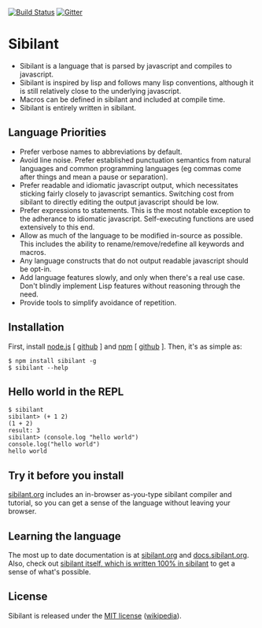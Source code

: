 [![Build Status](https://travis-ci.org/jbr/sibilant.svg?branch=main)](https://travis-ci.org/jbr/sibilant)
[![Gitter](https://img.shields.io/badge/gitter-join%20chat-brightgreen.svg)](https://gitter.im/jbr/sibilant?utm_source=badge&utm_medium=badge&utm_campaign=pr-badge&utm_content=badge)

# Sibilant

- Sibilant is a language that is parsed by javascript and compiles to
  javascript.
- Sibilant is inspired by lisp and follows many lisp conventions,
  although it is still relatively close to the underlying javascript.
- Macros can be defined in sibilant and included at compile time.
- Sibilant is entirely written in sibilant.

## Language Priorities

- Prefer verbose names to abbreviations by default.
- Avoid line noise.  Prefer established punctuation semantics from
  natural languages and common programming languages (eg commas come
  after things and mean a pause or separation).
- Prefer readable and idiomatic javascript output, which necessitates
  sticking fairly closely to javascript semantics. Switching cost from
  sibilant to directly editing the output javascript should be low.
- Prefer expressions to statements. This is the most notable exception
  to the adherance to idiomatic javascript. Self-executing functions
  are used extensively to this end.
- Allow as much of the language to be modified in-source as
  possible. This includes the ability to rename/remove/redefine all
  keywords and macros.
- Any language constructs that do not output readable javascript
  should be opt-in.
- Add language features slowly, and only when there's a real use
  case. Don't blindly implement Lisp features without reasoning
  through the need.
- Provide tools to simplify avoidance of repetition.

## Installation

First, install [node.js](http://nodejs.org) [
[github](http://github.com/ry/node) ] and [npm](http://npmjs.org) [
[github](http://github.com/isaacs/npm) ].  Then, it's as simple as:

    $ npm install sibilant -g
    $ sibilant --help
    
## Hello world in the REPL

    $ sibilant
    sibilant> (+ 1 2)
    (1 + 2)
    result: 3
    sibilant> (console.log "hello world")
    console.log("hello world")
    hello world

## Try it before you install

[sibilant.org](http://sibilant.org) includes an in-browser
as-you-type sibilant compiler and tutorial, so you can get a sense of
the language without leaving your browser.

## Learning the language

The most up to date documentation is at
[sibilant.org](https://sibilant.org) and [docs.sibilant.org](https://docs.sibilant.org).
Also, check out [sibilant itself,
which is written 100% in
sibilant](http://github.com/jbr/sibilant/tree/main/src) to get a
sense of what's possible.

## License

Sibilant is released under the [MIT
license](http://github.com/jbr/sibilant/blob/main/LICENSE)
([wikipedia](http://en.wikipedia.org/wiki/MIT_License)).
